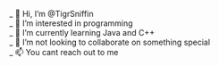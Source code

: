 _ 👋 Hi, I’m @TigrSniffin  
_ 👀 I’m interested in programming  
_ 🌱 I’m currently learning Java and C++  
_ 💞️ I’m not looking to collaborate on something special  
_ 📫 You cant reach out to me

